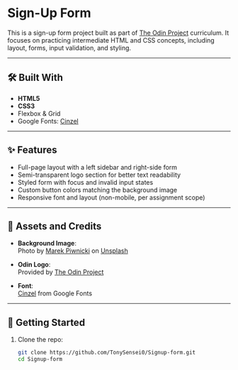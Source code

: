 # Sign-Up Form

This is a sign-up form project built as part of [The Odin Project](https://www.theodinproject.com/) curriculum. It focuses on practicing intermediate HTML and CSS concepts, including layout, forms, input validation, and styling.



---

## 🛠️ Built With

- **HTML5**
- **CSS3**
- Flexbox & Grid
- Google Fonts: [Cinzel](https://fonts.google.com/specimen/Cinzel)

---

## ✨ Features

- Full-page layout with a left sidebar and right-side form
- Semi-transparent logo section for better text readability
- Styled form with focus and invalid input states
- Custom button colors matching the background image
- Responsive font and layout (non-mobile, per assignment scope)

---

## 📸 Assets and Credits

- **Background Image**:  
  Photo by [Marek Piwnicki](https://unsplash.com/@username) on [Unsplash](https://unsplash.com/)

- **Odin Logo**:  
  Provided by [The Odin Project](https://www.theodinproject.com/)

- **Font**:  
  [Cinzel](https://fonts.google.com/specimen/Cinzel) from Google Fonts

---

## 🚀 Getting Started

1. Clone the repo:
   ```bash
   git clone https://github.com/TonySensei0/Signup-form.git
   cd Signup-form
